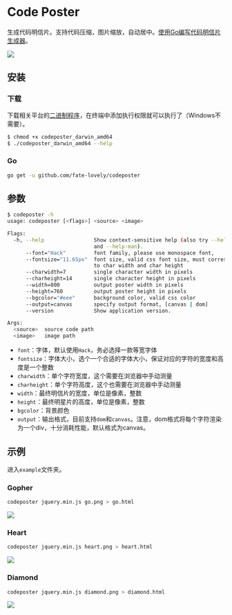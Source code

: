 # Code Poster

生成代码明信片。支持代码压缩，图片缩放，自动居中。[使用Go编写代码明信片生成器](http://cjting.me/golang/2017-02-18-%E4%BD%BF%E7%94%A8Go%E7%BC%96%E5%86%99%E4%BB%A3%E7%A0%81%E6%98%8E%E4%BF%A1%E7%89%87%E7%94%9F%E6%88%90%E5%99%A8.html)。

![](http://ww1.sinaimg.cn/large/9b85365dgy1fcujv2s1khj20m80l4n55)

## 安装

### 下载

下载相关平台的[二进制程序](http://github.com/fate-lovely/codeposter/releases)，在终端中添加执行权限就可以执行了（Windows不需要）。

```bash
$ chmod +x codeposter_darwin_amd64
$ ./codeposter_darwin_amd64 --help
```

### Go

```bash
go get -u github.com/fate-lovely/codeposter
```

## 参数

```bash
$ codeposter -h
usage: codeposter [<flags>] <source> <image>

Flags:
  -h, --help                Show context-sensitive help (also try --help-long
                            and --help-man).
      --font="Hack"         font family, please use monospace font,
      --fontsize="11.65px"  font size, valid css font size, must corresponding
                            to char width and char height
      --charwidth=7         single character width in pixels
      --charheight=14       single character height in pixels
      --width=800           output poster width in pixels
      --height=760          output poster height in pixels
      --bgcolor="#eee"      background color, valid css color
      --output=canvas       specify output format, [canvas | dom]
      --version             Show application version.

Args:
  <source>  source code path
  <image>   image path
```

- `font`：字体，默认使用`Hack`，务必选择一款等宽字体
- `fontsize`：字体大小，选个一个合适的字体大小，保证对应的字符的宽度和高度是一个整数
- `charwidth`：单个字符宽度，这个需要在浏览器中手动测量
- `charheight`：单个字符高度，这个也需要在浏览器中手动测量
- `width`：最终明信片的宽度，单位是像素，整数
- `height`：最终明星片的高度，单位是像素，整数
- `bgcolor`：背景颜色
- `output`：输出格式，目前支持`dom`和`canvas`。注意，dom格式将每个字符渲染为一个div，十分消耗性能，默认格式为canvas。

## 示例

进入`example`文件夹。

### Gopher

```bash
codeposter jquery.min.js go.png > go.html
```

![](http://ww1.sinaimg.cn/large/9b85365dgy1fcujvjjomgj20m70l37ce)

### Heart

```bash
codeposter jquery.min.js heart.png > heart.html
```

![](http://ww1.sinaimg.cn/large/9b85365dgy1fcujw0juyxj20m70l3wmc)

### Diamond

```bash
codeposter jquery.min.js diamond.png > diamond.html
```

![](http://ww1.sinaimg.cn/large/9b85365dgy1fcujw08zu4j20m70l47ck)